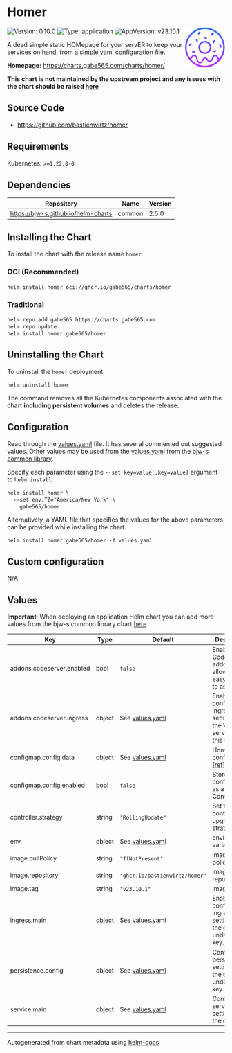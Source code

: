 # Homer

<img src="https://raw.githubusercontent.com/bastienwirtz/homer/5609315/public/assets/icons/logo.svg" align="right" width="92" alt="homer logo">

![Version: 0.10.0](https://img.shields.io/badge/Version-0.10.0-informational?style=flat)
![Type: application](https://img.shields.io/badge/Type-application-informational?style=flat)
![AppVersion: v23.10.1](https://img.shields.io/badge/AppVersion-v23.10.1-informational?style=flat)

A dead simple static HOMepage for your servER to keep your services on hand, from a simple yaml configuration file.

**Homepage:** <https://charts.gabe565.com/charts/homer/>

**This chart is not maintained by the upstream project and any issues with the chart should be raised
[here](https://github.com/gabe565/charts/issues/new?assignees=gabe565&labels=bug&template=bug_report.yaml&name=homer&version=0.10.0)**

## Source Code

* <https://github.com/bastienwirtz/homer>

## Requirements

Kubernetes: `>=1.22.0-0`

## Dependencies

| Repository | Name | Version |
|------------|------|---------|
| <https://bjw-s.github.io/helm-charts> | common | 2.5.0 |

## Installing the Chart

To install the chart with the release name `homer`

### OCI (Recommended)

```console
helm install homer oci://ghcr.io/gabe565/charts/homer
```

### Traditional

```console
helm repo add gabe565 https://charts.gabe565.com
helm repo update
helm install homer gabe565/homer
```

## Uninstalling the Chart

To uninstall the `homer` deployment

```console
helm uninstall homer
```

The command removes all the Kubernetes components associated with the chart **including persistent volumes** and deletes the release.

## Configuration

Read through the [values.yaml](./values.yaml) file. It has several commented out suggested values.
Other values may be used from the [values.yaml](https://github.com/bjw-s/helm-charts/tree/main/charts/library/common/values.yaml) from the [bjw-s common library](https://github.com/bjw-s/helm-charts/tree/main/charts/library/common).

Specify each parameter using the `--set key=value[,key=value]` argument to `helm install`.

```console
helm install homer \
  --set env.TZ="America/New York" \
    gabe565/homer
```

Alternatively, a YAML file that specifies the values for the above parameters can be provided while installing the chart.

```console
helm install homer gabe565/homer -f values.yaml
```

## Custom configuration

N/A

## Values

**Important**: When deploying an application Helm chart you can add more values from the bjw-s common library chart [here](https://github.com/bjw-s/helm-charts/tree/main/charts/library/common)

| Key | Type | Default | Description |
|-----|------|---------|-------------|
| addons.codeserver.enabled | bool | `false` | Enable VS Code server addon.    This allows for easy access to assets. |
| addons.codeserver.ingress | object | See [values.yaml](./values.yaml) | Enable and configure ingress settings for the VS Code server under this key. |
| configmap.config.data | object | See [values.yaml](./values.yaml) | Homer configuration. [[ref]](https://github.com/bastienwirtz/homer/blob/main/docs/configuration.md) |
| configmap.config.enabled | bool | `false` | Store homer configuration as a ConfigMap |
| controller.strategy | string | `"RollingUpdate"` | Set the controller upgrade strategy |
| env | object | See [values.yaml](./values.yaml) | environment variables. |
| image.pullPolicy | string | `"IfNotPresent"` | image pull policy |
| image.repository | string | `"ghcr.io/bastienwirtz/homer"` | image repository |
| image.tag | string | `"v23.10.1"` | image tag |
| ingress.main | object | See [values.yaml](./values.yaml) | Enable and configure ingress settings for the chart under this key. |
| persistence.config | object | See [values.yaml](./values.yaml) | Configure persistence settings for the chart under this key. |
| service.main | object | See [values.yaml](./values.yaml) | Configures service settings for the chart. |

---
Autogenerated from chart metadata using [helm-docs](https://github.com/norwoodj/helm-docs)
